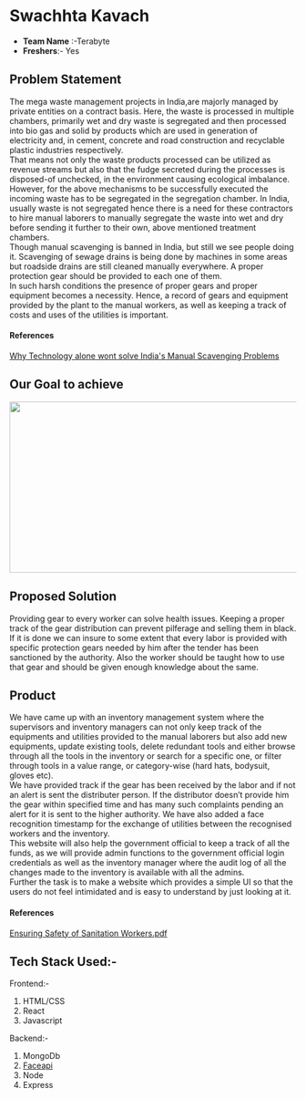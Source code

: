 #  Swachhta Kavach
- **Team Name** :-Terabyte  
- **Freshers**:- Yes

## Problem Statement
The mega waste management projects in India,are majorly managed by private entities on a contract basis. Here, the waste is processed in multiple chambers, primarily wet and dry waste is segregated and then processed into bio gas and solid by products which are used in generation of electricity and, in cement, concrete and road construction and recyclable plastic industries respectively. </br>
That means not only the waste products processed can be utilized as revenue streams but also that the fudge secreted during the processes is disposed-of unchecked, in the environment causing ecological imbalance.</br>
However, for the above mechanisms to be successfully executed the incoming waste has to be segregated in the segregation chamber. In India, usually waste is not segregated hence there is a need for these contractors to hire manual laborers to manually segregate the waste into wet and dry before sending it further to their own, above mentioned treatment chambers.</br>
Though manual scavenging is banned in India, but still we see people doing it. Scavenging of sewage drains is being done by machines in some areas but roadside drains are still cleaned manually everywhere. A proper protection gear should be provided to each one of them.</br>
In such harsh conditions the presence of proper gears and proper equipment becomes a necessity. Hence, a record of gears and equipment provided by the plant to the manual workers, as well as keeping a track of costs and uses of the utilities is important.     </br> 	
#### References
[Why Technology alone wont solve India's Manual Scavenging Problems](https://scroll.in/article/905669/why-technology-alone-wont-solve-indias-manual-scavenging-problem)

 
## Our Goal to achieve
<p align="center">
  <img 
    width="700"
    height="300"
    src="https://user-images.githubusercontent.com/92209640/158009764-1879089b-5f6c-407c-9ec1-6b76a34cf6bc.png"
  >
</p>

## Proposed Solution
Providing gear to every worker can solve health issues. Keeping a proper track of the gear distribution can prevent pilferage and selling them in black. If it is done we can insure to some extent that every labor is provided with specific protection gears needed by him after the tender has been sanctioned by the authority. Also the worker should be taught how to use that gear and should be given enough knowledge about the same.
## Product
We have came up with an inventory management system where the supervisors and inventory managers can not only keep track of the equipments and utilities provided to the manual laborers but also add new equipments, update existing tools, delete redundant tools and either browse through all the tools in the inventory or search for a specific one, or filter through tools in a value range, or category-wise (hard hats, bodysuit, gloves etc).</br>
We have provided track if the gear has been received by the labor and if not an alert is sent the distributer person. If the distributor doesn’t provide him the gear within specified time and has many such complaints pending an alert for it is sent to the higher authority. We have also added a face recognition timestamp for the exchange of utilities between the recognised workers and the inventory. </br>
This website will also help the government official to keep a track of all the funds, as we will provide admin functions to the government official login credentials as well as the inventory manager where the audit log of all the changes made to the inventory  is available with all the admins.</br>
Further the task is to make a website which provides a simple UI so that the users do not feel intimidated and is easy to understand by just looking at it.</br>
#### References
[Ensuring Safety of Sanitation Workers.pdf](https://github.com/Zeuidon/TREKTHEHILL-TeraByte/files/8237285/Ensuring.Safety.of.Sanitation.Workers.pdf)
</br>
## Tech Stack Used:-
Frontend:-
1.	HTML/CSS
2.	React
3.	Javascript

Backend:-
1.	MongoDb
2.	[Faceapi](https://github.com/justadudewhohacks/face-api.js/)
3.	Node
4.	Express

